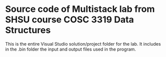 # Source code of Multistack lab from SHSU course COSC 3319 Data Structures

This is the entire Visual Studio solution/project folder for the lab. It includes in the .bin folder the input and output files used in the program.
